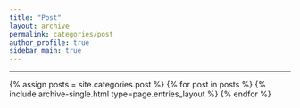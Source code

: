 ```yaml
---
title: "Post"
layout: archive
permalink: categories/post
author_profile: true
sidebar_main: true
---
```


<!-- 공백이 포함되어 있는 카테고리 이름의 경우 site.categories['a b c'] 이런 식으로! -->

***

{% assign posts = site.categories.post %}
{% for post in posts %} {% include archive-single.html type=page.entries_layout %} {% endfor %}